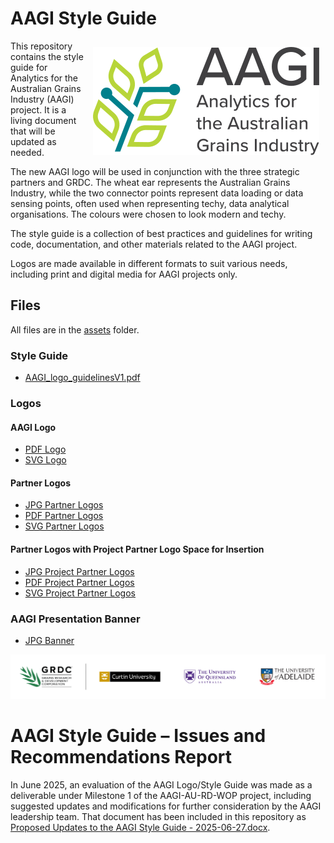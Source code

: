 # AAGI Style Guide

<img src="assets/aagi-logo.svg" align="right" style="margin:10px" alt="Analytics for the Australian Grains Industry Logo, a stylised wheat ear that represents the Australian Grains Industry, while the two connector points represent data loading or data sensing points, often used when representing techy, data analytical organisations." />

This repository contains the style guide for Analytics for the Australian Grains Industry (AAGI) project.
It is a living document that will be updated as needed.

The new AAGI logo will be used in conjunction with the three strategic partners and GRDC.
The wheat ear represents the Australian Grains Industry, while the two connector points represent data loading or data sensing points, often used when representing techy, data analytical organisations.
The colours were chosen to look modern and techy.

The style guide is a collection of best practices and guidelines for writing code, documentation, and other materials related to the AAGI project.

Logos are made available in different formats to suit various needs, including print and digital media for AAGI projects only.

## Files

All files are in the [assets](assets) folder.

### Style Guide

- [AAGI_logo_guidelinesV1.pdf](assets/AAGI_logo_guidelinesV1.pdf)

### Logos

#### AAGI Logo

- [PDF Logo](assets/aagi-logo.pdf)
- [SVG Logo](assets/aagi-logo.svg)

#### Partner Logos

- [JPG Partner Logos](assets/Partners.jpg)
- [PDF Partner Logos](assets/Partners.pdf)
- [SVG Partner Logos](assets/Partners.svg)

#### Partner Logos with Project Partner Logo Space for Insertion

- [JPG Project Partner Logos](assets/Project_partner.jpg)
- [PDF Project Partner Logos](assets/Project_partner.pdf)
- [SVG Project Partner Logos](assets/Project_partner.svg)

### AAGI Presentation Banner

- [JPG Banner](assets/AAGI_pres_banner.jpg)

!["AAGI Partner Logos for GRDC, Curtin University, The University of Queensland and University of Adelaide"](assets/Partners.svg)


# AAGI Style Guide – Issues and Recommendations Report

In June 2025, an evaluation of the AAGI Logo/Style Guide was made as a deliverable under Milestone 1 of the AAGI-AU-RD-WOP project, including suggested updates and modifications for further consideration by the AAGI leadership team. That document has been included in this repository as [Proposed Updates to the AAGI Style Guide - 2025-06-27.docx](https://github.com/AAGI-AUS/AAGI-Style-Guide-and-Logos/raw/refs/heads/main/Proposed%20Updates%20to%20the%20AAGI%20Style%20Guide%20-%202025-06-27.docx).
